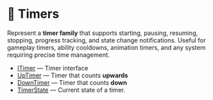 # 🧩 Timers

Represent a **timer family** that supports starting, pausing, resuming, stopping, progress tracking,
and state change notifications. Useful for gameplay timers, ability cooldowns, animation timers, and any system
requiring precise time management.

- [ITimer](ITimer.md) — Timer interface
- [UpTimer](UpTimer.md) — Timer that counts **upwards** 
- [DownTimer](DownTimer.md) — Timer that counts **down**
- [TimerState](TimerState.md) — Current state of a timer.